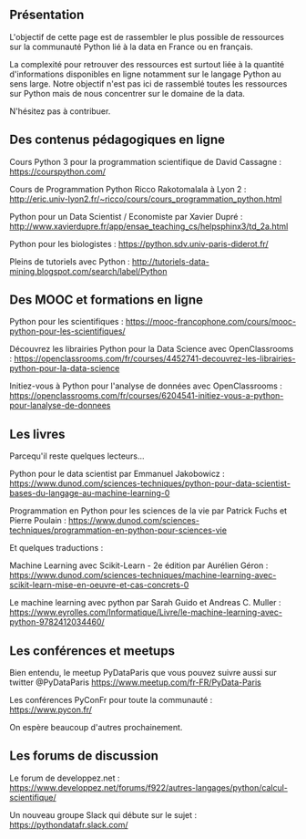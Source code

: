 ## Présentation

L'objectif de cette page est de rassembler le plus possible de ressources sur la communauté Python lié à la data en France ou en français.

La complexité pour retrouver des ressources est surtout liée à la quantité d'informations disponibles en ligne notamment sur le langage Python au sens large. Notre objectif n'est pas ici de rassemblé toutes les ressources sur Python mais de nous concentrer sur le domaine de la data.

N'hésitez pas à contribuer.

## Des contenus pédagogiques en ligne

Cours Python 3 pour la programmation scientifique de David Cassagne :
https://courspython.com/

Cours de Programmation Python Ricco Rakotomalala à Lyon 2 :
http://eric.univ-lyon2.fr/~ricco/cours/cours_programmation_python.html

Python pour un Data Scientist / Economiste par Xavier Dupré :
http://www.xavierdupre.fr/app/ensae_teaching_cs/helpsphinx3/td_2a.html

Python pour les biologistes : 
https://python.sdv.univ-paris-diderot.fr/

Pleins de tutoriels avec Python :
http://tutoriels-data-mining.blogspot.com/search/label/Python


## Des MOOC et formations en ligne

Python pour les scientifiques :
https://mooc-francophone.com/cours/mooc-python-pour-les-scientifiques/

Découvrez les librairies Python pour la Data Science avec OpenClassrooms :
https://openclassrooms.com/fr/courses/4452741-decouvrez-les-librairies-python-pour-la-data-science

Initiez-vous à Python pour l'analyse de données avec OpenClassrooms :
https://openclassrooms.com/fr/courses/6204541-initiez-vous-a-python-pour-lanalyse-de-donnees


## Les livres

Parcequ'il reste quelques lecteurs...

Python pour le data scientist par Emmanuel Jakobowicz :
https://www.dunod.com/sciences-techniques/python-pour-data-scientist-bases-du-langage-au-machine-learning-0

Programmation en Python pour les sciences de la vie par Patrick Fuchs et Pierre Poulain :
https://www.dunod.com/sciences-techniques/programmation-en-python-pour-sciences-vie


Et quelques traductions :

Machine Learning avec Scikit-Learn - 2e édition par Aurélien Géron :
https://www.dunod.com/sciences-techniques/machine-learning-avec-scikit-learn-mise-en-oeuvre-et-cas-concrets-0

Le machine learning avec python par Sarah Guido et Andreas C. Muller :
https://www.eyrolles.com/Informatique/Livre/le-machine-learning-avec-python-9782412034460/


## Les conférences et meetups

Bien entendu, le meetup PyDataParis que vous pouvez suivre aussi sur twitter @PyDataParis
https://www.meetup.com/fr-FR/PyData-Paris

Les conférences PyConFr pour toute la communauté :
https://www.pycon.fr/

On espère beaucoup d'autres prochainement.

## Les forums de discussion

Le forum de developpez.net :
https://www.developpez.net/forums/f922/autres-langages/python/calcul-scientifique/

Un nouveau groupe Slack qui débute sur le sujet :
https://pythondatafr.slack.com/

